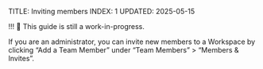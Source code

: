 TITLE: Inviting members
INDEX: 1
UPDATED: 2025-05-15

!!! 🚧 This guide is still a work-in-progress.

If you are an administrator, you can invite new members to a Workspace by clicking “Add a Team Member” under “Team Members” > “Members & Invites”.
